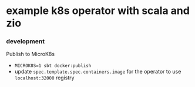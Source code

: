example k8s operator with scala and zio
===

### development

Publish to MicroK8s
- `MICROK8S=1 sbt docker:publish`
- update `spec.template.spec.containers.image` for the operator to use `localhost:32000` registry
